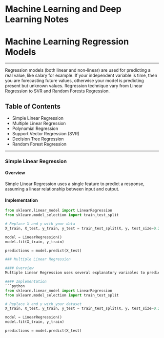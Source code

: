 # Machine Learning and Deep Learning Notes



# Machine Learning Regression Models
---
Regression models (both linear and non-linear) are used for predicting a real value, like salary for example. If your independent variable is time, then you are forecasting future values, otherwise your model is predicting present but unknown values. Regression technique vary from Linear Regression to SVR and Random Forests Regression.

## Table of Contents
- Simple Linear Regression
- Multiple Linear Regression
- Polynomial Regression
- Support Vector Regression (SVR)
- Decision Tree Regression
- Random Forest Regression

---

### Simple Linear Regression

#### Overview
Simple Linear Regression uses a single feature to predict a response, assuming a linear relationship between input and output.

#### Implementation
```python
from sklearn.linear_model import LinearRegression
from sklearn.model_selection import train_test_split

# Replace X and y with your data
X_train, X_test, y_train, y_test = train_test_split(X, y, test_size=0.2)

model = LinearRegression()
model.fit(X_train, y_train)

predictions = model.predict(X_test)

### Multiple Linear Regression

#### Overview
Multiple Linear Regression uses several explanatory variables to predict the outcome of a response variable, establishing a linear relationship between them.

#### Implementation
```python
from sklearn.linear_model import LinearRegression
from sklearn.model_selection import train_test_split

# Replace X and y with your dataset
X_train, X_test, y_train, y_test = train_test_split(X, y, test_size=0.2)

model = LinearRegression()
model.fit(X_train, y_train)

predictions = model.predict(X_test)

